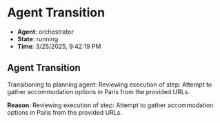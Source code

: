 # Agent Transition

- **Agent**: orchestrator
- **State**: running
- **Time**: 3/25/2025, 9:42:19 PM

## Agent Transition

Transitioning to planning agent: Reviewing execution of step: Attempt to gather accommodation options in Paris from the provided URLs.

**Reason**: Reviewing execution of step: Attempt to gather accommodation options in Paris from the provided URLs.

